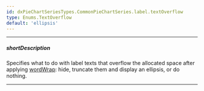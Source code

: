 ```yaml
---
id: dxPieChartSeriesTypes.CommonPieChartSeries.label.textOverflow
type: Enums.TextOverflow
default: 'ellipsis'
---
```

---
##### shortDescription
Specifies what to do with label texts that overflow the allocated space after applying [wordWrap](/api-reference/10%20UI%20Components/dxPieChart/5%20Series%20Types/CommonPieChartSeries/label/wordWrap.md '/Documentation/ApiReference/UI_Components/dxPieChart/Configuration/series/label/#wordWrap'): hide, truncate them and display an ellipsis, or do nothing.

---
<!-- Description goes here -->